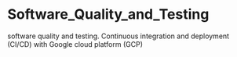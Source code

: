 # Software_Quality_and_Testing
software quality and testing. Continuous integration and deployment (CI/CD) with Google cloud platform (GCP)
